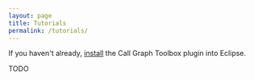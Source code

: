 ```yaml
---
layout: page
title: Tutorials
permalink: /tutorials/
---
```


If you haven't already, [install](/slicing-toolbox/install) the Call Graph Toolbox plugin into Eclipse.

TODO